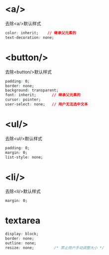 # \<a/>

去除\<a/>默认样式

```css
color: inherit;    // 继承父元素的
text-decoration: none;
```



# \<button/>

去除\<button/>默认样式

```css
padding: 0;
border: none;
background: transparent;
font: inherit;       // 继承父元素的
cursor: pointer;
user-select: none;   // 用户无法选中文本
```



# \<ul/>

去除\<ul/>默认样式

```css
padding: 0;
margin: 0;
list-style: none;
```



# \<li/>

去除\<li/>默认样式

```css
margin: 0;
```



# textarea

```css
display: block;
border: none;
outline: none;
resize: none;         /* 禁止用户手动调整大小 */
```

